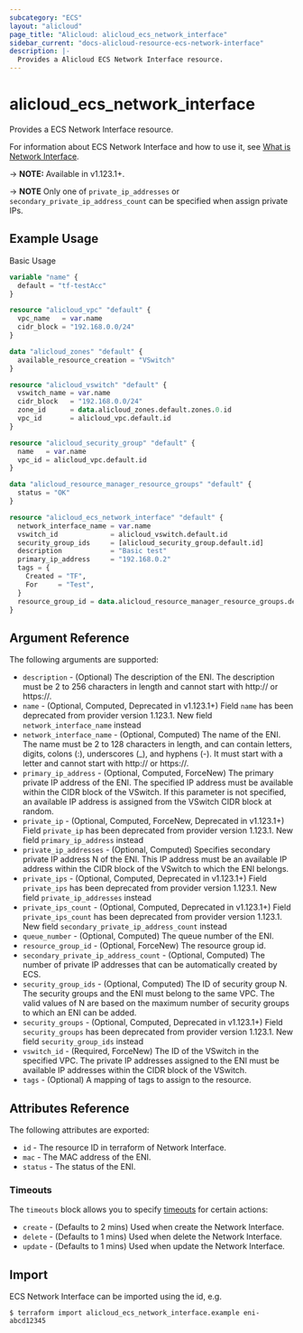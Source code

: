 ```yaml
---
subcategory: "ECS"
layout: "alicloud"
page_title: "Alicloud: alicloud_ecs_network_interface"
sidebar_current: "docs-alicloud-resource-ecs-network-interface"
description: |-
  Provides a Alicloud ECS Network Interface resource.
---
```


# alicloud\_ecs\_network\_interface

Provides a ECS Network Interface resource.

For information about ECS Network Interface and how to use it, see [What is Network Interface](https://www.alibabacloud.com/help/en/doc-detail/58504.htm).

-> **NOTE:** Available in v1.123.1+.

-> **NOTE** Only one of `private_ip_addresses` or `secondary_private_ip_address_count` can be specified when assign private IPs. 

## Example Usage

Basic Usage

```terraform
variable "name" {
  default = "tf-testAcc"
}

resource "alicloud_vpc" "default" {
  vpc_name   = var.name
  cidr_block = "192.168.0.0/24"
}

data "alicloud_zones" "default" {
  available_resource_creation = "VSwitch"
}

resource "alicloud_vswitch" "default" {
  vswitch_name = var.name
  cidr_block   = "192.168.0.0/24"
  zone_id      = data.alicloud_zones.default.zones.0.id
  vpc_id       = alicloud_vpc.default.id
}

resource "alicloud_security_group" "default" {
  name   = var.name
  vpc_id = alicloud_vpc.default.id
}

data "alicloud_resource_manager_resource_groups" "default" {
  status = "OK"
}

resource "alicloud_ecs_network_interface" "default" {
  network_interface_name = var.name
  vswitch_id             = alicloud_vswitch.default.id
  security_group_ids     = [alicloud_security_group.default.id]
  description            = "Basic test"
  primary_ip_address     = "192.168.0.2"
  tags = {
    Created = "TF",
    For     = "Test",
  }
  resource_group_id = data.alicloud_resource_manager_resource_groups.default.ids.0
}

```

## Argument Reference

The following arguments are supported:

* `description` - (Optional) The description of the ENI. The description must be 2 to 256 characters in length and cannot start with http:// or https://.
* `name` - (Optional, Computed, Deprecated in v1.123.1+) Field `name` has been deprecated from provider version 1.123.1. New field `network_interface_name` instead
* `network_interface_name` - (Optional, Computed) The name of the ENI. The name must be 2 to 128 characters in length, and can contain letters, digits, colons (:), underscores (_), and hyphens (-). It must start with a letter and cannot start with http:// or https://.
* `primary_ip_address` - (Optional, Computed, ForceNew) The primary private IP address of the ENI. The specified IP address must be available within the CIDR block of the VSwitch. If this parameter is not specified, an available IP address is assigned from the VSwitch CIDR block at random.
* `private_ip` - (Optional, Computed, ForceNew, Deprecated in v1.123.1+) Field `private_ip` has been deprecated from provider version 1.123.1. New field `primary_ip_address` instead
* `private_ip_addresses` - (Optional, Computed) Specifies secondary private IP address N of the ENI. This IP address must be an available IP address within the CIDR block of the VSwitch to which the ENI belongs.
* `private_ips` - (Optional, Computed, Deprecated in v1.123.1+) Field `private_ips` has been deprecated from provider version 1.123.1. New field `private_ip_addresses` instead
* `private_ips_count` - (Optional, Computed, Deprecated in v1.123.1+) Field `private_ips_count` has been deprecated from provider version 1.123.1. New field `secondary_private_ip_address_count` instead
* `queue_number` - (Optional, Computed) The queue number of the ENI.
* `resource_group_id` - (Optional, ForceNew) The resource group id.
* `secondary_private_ip_address_count` - (Optional, Computed) The number of private IP addresses that can be automatically created by ECS.
* `security_group_ids` - (Optional, Computed) The ID of security group N. The security groups and the ENI must belong to the same VPC. The valid values of N are based on the maximum number of security groups to which an ENI can be added.
* `security_groups` - (Optional, Computed, Deprecated in v1.123.1+) Field `security_groups` has been deprecated from provider version 1.123.1. New field `security_group_ids` instead
* `vswitch_id` - (Required, ForceNew) The ID of the VSwitch in the specified VPC. The private IP addresses assigned to the ENI must be available IP addresses within the CIDR block of the VSwitch.
* `tags` - (Optional) A mapping of tags to assign to the resource.

## Attributes Reference

The following attributes are exported:

* `id` - The resource ID in terraform of Network Interface.
* `mac` - The MAC address of the ENI.
* `status` - The status of the ENI.

### Timeouts

The `timeouts` block allows you to specify [timeouts](https://www.terraform.io/docs/configuration-0-11/resources.html#timeouts) for certain actions:

* `create` - (Defaults to 2 mins) Used when create the Network Interface.
* `delete` - (Defaults to 1 mins) Used when delete the Network Interface.
* `update` - (Defaults to 1 mins) Used when update the Network Interface.

## Import

ECS Network Interface can be imported using the id, e.g.

```
$ terraform import alicloud_ecs_network_interface.example eni-abcd12345
```
